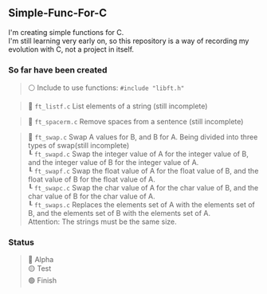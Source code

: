 ## Simple-Func-For-C

I'm creating simple functions for C. <br />
I'm still learning very early on, so this repository is a way of recording my evolution with C, not a project in itself.

### So far have been created
> ⚪ Include to use functions: ```#include "libft.h"``` <br />

> 🔴 ```ft_listf.c``` List elements of a string (still incomplete) <br />

> 🔴 ```ft_spacerm.c``` Remove spaces from a sentence (still incomplete) <br />

> 🔴 ```ft_swap.c``` Swap A values for B, and B for A. Being divided into three types of swap(still incomplete) <br />
>┖ ```ft_swapd.c``` Swap the integer value of A for the integer value of B, and the integer value of B for the integer value of A. <br />
>┖ ```ft_swapf.c``` Swap the float value of A for the float value of B, and the float value of B for the float value of A.  <br />
>┖ ```ft_swapc.c``` Swap the char value of A for the char value of B, and the char value of B for the char value of A. <br />
>┖ ```ft_swaps.c``` Replaces the elements set of A with the elements set of B, and the elements set of B with the elements set of A.<br />
>Attention: The strings must be the same size. <br />
### Status
>🔴 Alpha<br />
>🟡 Test<br />
>🟢 Finish<br />
